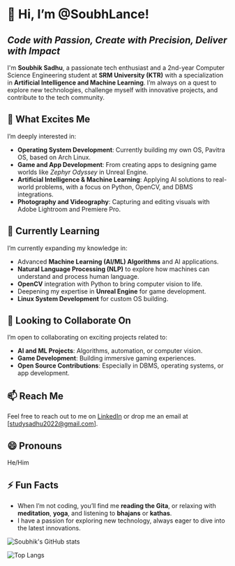 # 👋 Hi, I’m @SoubhLance!
## *Code with Passion, Create with Precision, Deliver with Impact*

I'm **Soubhik Sadhu**, a passionate tech enthusiast and a 2nd-year Computer Science Engineering student at **SRM University (KTR)** with a specialization in **Artificial Intelligence and Machine Learning**. I’m always on a quest to explore new technologies, challenge myself with innovative projects, and contribute to the tech community.

## 👀 What Excites Me
I’m deeply interested in:
- **Operating System Development**: Currently building my own OS, Pavitra OS, based on Arch Linux.
- **Game and App Development**: From creating apps to designing game worlds like *Zephyr Odyssey* in Unreal Engine.
- **Artificial Intelligence & Machine Learning**: Applying AI solutions to real-world problems, with a focus on Python, OpenCV, and DBMS integrations.
- **Photography and Videography**: Capturing and editing visuals with Adobe Lightroom and Premiere Pro.

## 🌱 Currently Learning
I’m currently expanding my knowledge in:
- Advanced **Machine Learning (AI/ML) Algorithms** and AI applications.
- **Natural Language Processing (NLP)** to explore how machines can understand and process human language.
- **OpenCV** integration with Python to bring computer vision to life.
- Deepening my expertise in **Unreal Engine** for game development.
- **Linux System Development** for custom OS building.

## 💞️ Looking to Collaborate On
I’m open to collaborating on exciting projects related to:
- **AI and ML Projects**: Algorithms, automation, or computer vision.
- **Game Development**: Building immersive gaming experiences.
- **Open Source Contributions**: Especially in DBMS, operating systems, or app development.

## 📫 Reach Me
Feel free to reach out to me on [LinkedIn](https://www.linkedin.com/in/soubhiksadhu) or drop me an email at [studysadhu2022@gmail.com].

## 😄 Pronouns
He/Him

## ⚡ Fun Facts
- When I’m not coding, you’ll find me **reading the Gita**, or relaxing with **meditation**, **yoga**, and listening to **bhajans** or **kathas**.
- I have a passion for exploring new technology, always eager to dive into the latest innovations.

![Soubhik's GitHub stats](https://github-readme-stats.vercel.app/api?username=SoubhLance&show_icons=true&theme=transparent)



![Top Langs](https://github-readme-stats.vercel.app/api/top-langs/?username=SoubhLance&size_weight=0.5&count_weight=0.5)



